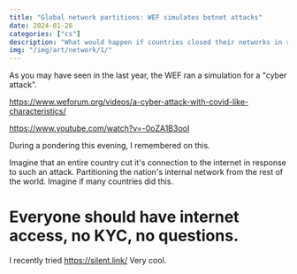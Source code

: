 ```yaml
---
title: "Global network partitions: WEF simulates botnet attacks"
date: 2024-01-26
categories: ["cs"]
description: "What would happen if countries closed their networks in response to a distributed attack?"
img: "/img/art/network/1/"
---
```

As you may have seen in the last year, the WEF ran a simulation for a "cyber attack".

https://www.weforum.org/videos/a-cyber-attack-with-covid-like-characteristics/

https://www.youtube.com/watch?v=-0oZA1B3ooI

During a pondering this evening, I remembered on this.

Imagine that an entire country cut it's connection to the internet in response to such an attack. Partitioning the nation's internal network from the rest of the world. Imagine if many countries did this.

# Everyone should have internet access, no KYC, no questions.

I recently tried https://silent.link/
Very cool.

